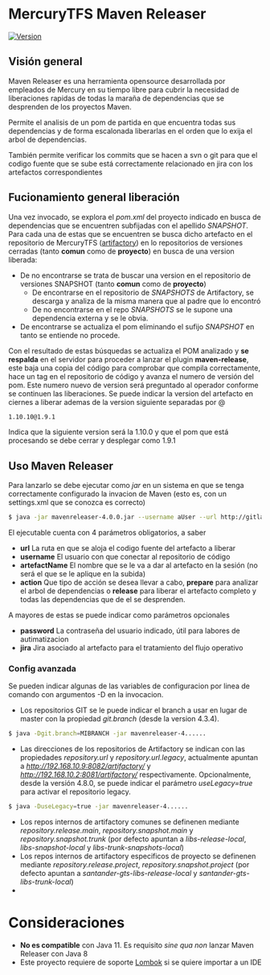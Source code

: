 # MercuryTFS Maven Releaser

[![Version](https://badgen.net/badge/MavenRelease/Latest/green?icon=maven)](http://192.168.10.9:8082/artifactory/santander-gts-libs-release-local/com/mercurytfs/mercury/mavenreleaser/latest/mavenreleaser-latest.jar)

## Visión general
Maven Releaser es una herramienta opensource desarrollada por empleados de Mercury en su tiempo libre para cubrir la necesidad de liberaciones rapidas de todas la maraña de dependencias que se desprenden de los proyectos Maven.

Permite el analisis de un pom de partida en que encuentra todas sus dependencias y de forma escalonada liberarlas en el orden que lo exija el arbol de dependencias.

También permite verificar los commits que se hacen a svn o git para que el codigo fuente que se sube está correctamente relacionado en jira con los artefactos correspondientes

## Fucionamiento general liberación
Una vez invocado, se explora el _pom.xml_ del proyecto indicado en busca de dependencias que se encuentren subfijadas con el apellido _SNAPSHOT_. 
Para cada una de estas que se encuentren se busca dicho artefacto en el repositorio de MercuryTFS ([artifactory](http://192.168.10.9:8082/artifactory/webapp/login.html?0)) en lo repositorios de versiones cerradas (tanto **comun** como de **proyecto**) en busca de una version liberada: 
- De no encontrarse se trata de buscar una version en el repositorio de versiones SNAPSHOT (tanto **comun** como de **proyecto**)
  - De encontrarse en el repositorio de _SNAPSHOTS_ de Artifactory, se descarga y analiza de la misma manera que al padre que lo encontró
  - De no encontrarse en el repo _SNAPSHOTS_ se le supone una dependencia externa y se le obvia.
- De encontrarse se actualiza el pom eliminando el sufijo _SNAPSHOT_ en tanto se entiende no procede.

Con el resultado de estas búsquedas se actualiza el POM analizado y __se respalda__ en el servidor para proceder a lanzar el plugin __maven-release__, este baja una copia del código para comprobar que compila correctamente, hace un tag en el repositorio de código y avanza el numero de versión del pom. Este numero nuevo de version será preguntado al operador conforme se continuen las liberaciones. Se puede indicar la version del artefacto en ciernes a liberar ademas de la version siguiente separadas por @
```sh
1.10.10@1.9.1
```
Indica que la siguiente version será la 1.10.0 y que el pom que está procesando se debe cerrar y desplegar como 1.9.1


## Uso Maven Releaser

Para lanzarlo se debe ejecutar como _jar_ en un sistema en que se tenga correctamente configurado la invacion de Maven (esto es, con un settings.xml que se conozca es correcto)
```sh
$ java -jar mavenreleaser-4.0.0.jar --username aUser --url http://gitlab.mercurytfs.com/aMightyArtifact -- artefactName aMightyArtifact --action prepare
```
El ejecutable cuenta con 4 parámetros obligatorios, a saber
- __url__ La ruta en que se aloja el codigo fuente del artefacto a liberar
- __username__ El usuario con que conectar al repositorio de código
- __artefactName__ El nombre que se le va a dar al artefacto en la sesión (no será el que se le aplique en la subida)
- __action__ Que tipo de acción se desea llevar a cabo, __prepare__ para analizar el arbol de dependencias o __release__ para liberar el artefacto completo y todas las dependencias que de el se desprenden.

A mayores de estas se puede indicar como parámetros opcionales 
- __password__ La contraseña del usuario indicado, útil para labores de autimatizacion
- __jira__ Jira asociado al artefacto para el tratamiento del flujo operativo

### Config avanzada

Se pueden indicar algunas de las variables de configuracion por linea de comando con argumentos -D en la invocacion.

 - Los repositorios GIT se le puede indicar el branch a usar en lugar de master con la propiedad *git.branch* (desde la version 4.3.4). 
```sh
$ java -Dgit.branch=MIBRANCH -jar mavenreleaser-4......
```
 - Las direcciones de los repositorios de Artifactory se indican con las propiedades *repository.url* y *repository.url.legacy*, actualmente apuntan a *http://192.168.10.9:8082/artifactory/* y *http://192.168.10.2:8081/artifactory/* respectivamente. 
 Opcionalmente, desde la versión 4.8.0, se puede indicar el parámetro *useLegacy=true* para activar el repositorio legacy.
```sh
$ java -DuseLegacy=true -jar mavenreleaser-4......
```
 - Los repos internos de artifactory comunes se definenen mediante *repository.release.main*, *repository.snapshot.main* y *repository.snapshot.trunk* (por defecto apuntan a *libs-release-local*, *libs-snapshot-local* y *libs-trunk-snapshots-local*)
 - Los repos internos de artifactory especificos de proyecto se definenen mediante *repository.release.project*, *repository.snapshot.project* (por defecto apuntan a *santander-gts-libs-release-local* y *santander-gts-libs-trunk-local*)
 - 
  
# Consideraciones 
 - **No es compatible** con Java 11. Es requisito _sine qua non_ lanzar Maven Releaser con Java 8
 - Este proyecto requiere de soporte [Lombok](https://projectlombok.org/setup/eclipse) si se quiere importar a un IDE